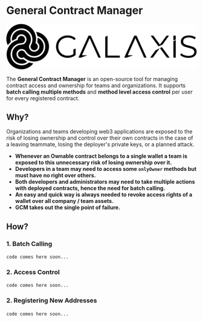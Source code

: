 # General Contract Manager

![Galaxis Logo](logo.svg)

The **General Contract Manager** is an open-source tool for managing contract access and ownership for teams and organizations. It supports **batch calling multiple methods** and **method level access control** per user for every registered contract.
 
## Why?

Organizations and teams developing web3 applications are exposed to the risk of losing ownership and control over their own contracts in the case of a leaving teammate, losing the deployer's private keys, or a planned attack. 
- **Whenever an Ownable contract belongs to a single wallet a team is exposed to this unnecessary risk of losing ownership over it.**
- **Developers in a team may need to access some `onlyOwner` methods but must have no right over others.**
- **Both developers and administrators may need to take multiple actions with deployed contracts, hence the need for batch calling.**
- **An easy and quick way is always needed to revoke access rights of a wallet over all company / team assets.**
- **GCM takes out the single point of failure.**

## How?

### 1. Batch Calling
```
code comes here soon...
```

### 2. Access Control
```
code comes here soon...
```

### 2. Registering New Addresses
```
code comes here soon...
```


